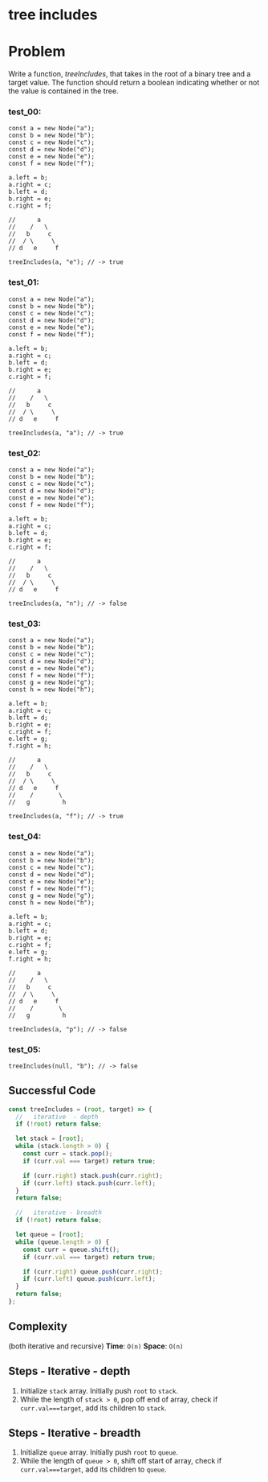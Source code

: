 # tree includes

# Problem

Write a function, *treeIncludes*, that takes in the root of a binary tree and a target value. The function should return a boolean indicating whether or not the value is contained in the tree.

### test_00:

```
const a = new Node("a");
const b = new Node("b");
const c = new Node("c");
const d = new Node("d");
const e = new Node("e");
const f = new Node("f");

a.left = b;
a.right = c;
b.left = d;
b.right = e;
c.right = f;

//      a
//    /   \
//   b     c
//  / \     \
// d   e     f

treeIncludes(a, "e"); // -> true

```

### test_01:

```
const a = new Node("a");
const b = new Node("b");
const c = new Node("c");
const d = new Node("d");
const e = new Node("e");
const f = new Node("f");

a.left = b;
a.right = c;
b.left = d;
b.right = e;
c.right = f;

//      a
//    /   \
//   b     c
//  / \     \
// d   e     f

treeIncludes(a, "a"); // -> true

```

### test_02:

```
const a = new Node("a");
const b = new Node("b");
const c = new Node("c");
const d = new Node("d");
const e = new Node("e");
const f = new Node("f");

a.left = b;
a.right = c;
b.left = d;
b.right = e;
c.right = f;

//      a
//    /   \
//   b     c
//  / \     \
// d   e     f

treeIncludes(a, "n"); // -> false

```

### test_03:

```
const a = new Node("a");
const b = new Node("b");
const c = new Node("c");
const d = new Node("d");
const e = new Node("e");
const f = new Node("f");
const g = new Node("g");
const h = new Node("h");

a.left = b;
a.right = c;
b.left = d;
b.right = e;
c.right = f;
e.left = g;
f.right = h;

//      a
//    /   \
//   b     c
//  / \     \
// d   e     f
//    /       \
//   g         h

treeIncludes(a, "f"); // -> true

```

### test_04:

```
const a = new Node("a");
const b = new Node("b");
const c = new Node("c");
const d = new Node("d");
const e = new Node("e");
const f = new Node("f");
const g = new Node("g");
const h = new Node("h");

a.left = b;
a.right = c;
b.left = d;
b.right = e;
c.right = f;
e.left = g;
f.right = h;

//      a
//    /   \
//   b     c
//  / \     \
// d   e     f
//    /       \
//   g         h

treeIncludes(a, "p"); // -> false

```

### test_05:

```
treeIncludes(null, "b"); // -> false

```

## Successful Code

```js
const treeIncludes = (root, target) => {
  //   iterative  - depth
  if (!root) return false;

  let stack = [root];
  while (stack.length > 0) {
    const curr = stack.pop();
    if (curr.val === target) return true;

    if (curr.right) stack.push(curr.right);
    if (curr.left) stack.push(curr.left);
  }
  return false;

  //   iterative - breadth
  if (!root) return false;

  let queue = [root];
  while (queue.length > 0) {
    const curr = queue.shift();
    if (curr.val === target) return true;

    if (curr.right) queue.push(curr.right);
    if (curr.left) queue.push(curr.left);
  }
  return false;
};
```

## Complexity

(both iterative and recursive)
**Time**: `O(n)`
**Space**: `O(n)`

## Steps - Iterative - depth

1. Initialize `stack` array. Initially push `root` to `stack`.
2. While the length of `stack > 0`, pop off end of array, check if `curr.val===target`, add its children to `stack`.

## Steps - Iterative - breadth

1. Initialize `queue` array. Initially push `root` to `queue`.
2. While the length of `queue > 0`, shift off start of array, check if `curr.val===target`, add its children to `queue`.
